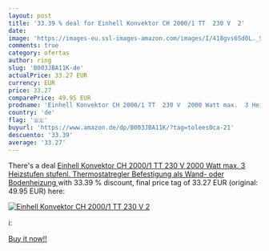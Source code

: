 ```yaml
---
layout: post
title: '33.39 % deal for Einhell Konvektor CH 2000/1 TT  230 V  2'
date: 
image: 'https://images-eu.ssl-images-amazon.com/images/I/418gvs6Sd0L._SL200_.jpg'
comments: true
category: ofertas
author: ring
slug: 'B003JBA11K-de'
actualPrice: 33.27 EUR
currency: EUR
price: 33.27
comparePrice: 49.95 EUR
prodname: 'Einhell Konvektor CH 2000/1 TT  230 V  2000 Watt max.  3 Heizstufen  stufenl. Thermostatregler  Befestigung als Wand- oder Bodenheizung '
country: 'de'
flag: '🇩🇪'
buyurl: 'https://www.amazon.de/dp/B003JBA11K/?tag=tolees0ca-21'
descuento: '33.39'
average: '33.27'
---
```


There's a deal [Einhell Konvektor CH 2000/1 TT  230 V  2000 Watt max.  3 Heizstufen  stufenl. Thermostatregler  Befestigung als Wand- oder Bodenheizung ](https://www.amazon.de/dp/B003JBA11K/?tag=tolees0ca-21)  with  33.39 % discount, final price tag of  33.27 EUR (original: 49.95 EUR) here:

[![Einhell Konvektor CH 2000/1 TT  230 V  2](https://images-eu.ssl-images-amazon.com/images/I/418gvs6Sd0L._SL200_.jpg)](https://www.amazon.de/dp/B003JBA11K/?tag=tolees0ca-21)

ℹ️:


[Buy it now!!](https://www.amazon.de/dp/B003JBA11K/?tag=tolees0ca-21)
